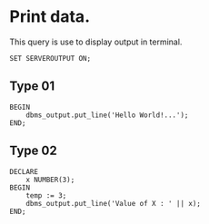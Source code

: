 # Print data.
This query is use to display output in terminal.
```sql:
SET SERVEROUTPUT ON;
```
## Type 01
```sql:
BEGIN
	dbms_output.put_line('Hello World!...');
END;
```
## Type 02
```sql:
DECLARE 
	x NUMBER(3);
BEGIN
	temp := 3;
	dbms_output.put_line('Value of X : ' || x);
END;
```
